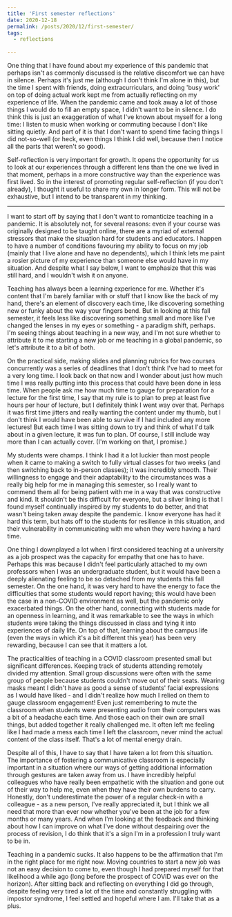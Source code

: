 ```yaml
---
title: 'First semester reflections'
date: 2020-12-18
permalink: /posts/2020/12/first-semester/
tags:
  - reflections
  
---
```


One thing that I have found about my experience of this pandemic that perhaps isn't as commonly discussed is the relative discomfort we can have in silence. Perhaps it's just me (although I don't think I'm alone in this), but the time I spent with friends, doing extracurriculars, and doing 'busy work' on top of doing actual work kept me from actually reflecting on my experience of life. When the pandemic came and took away a lot of those things I would do to fill an empty space, I didn't want to be in silence. I do think this is just an exaggeration of what I've known about myself for a long time: I listen to music when working or commuting because I don't like sitting quietly. And part of it is that I don't want to spend time facing things I did not-so-well (or heck, even things I think I did well, because then I notice all the parts that weren't so good).

Self-reflection is very important for growth. It opens the opportunity for us to look at our experiences through a different lens than the one we lived in that moment, perhaps in a more constructive way than the experience was first lived. So in the interest of promoting regular self-reflection (if you don't already), I thought it useful to share my own in longer form. This will not be exhaustive, but I intend to be transparent in my thinking.

-------

I want to start off by saying that I don't want to romanticize teaching in a pandemic. It is absolutely not, for several reasons: even if your course was originally designed to be taught online, there are a myriad of external stressors that  make the situation hard for students and educators. I happen to have a number of conditions favouring my ability to focus on my job (mainly that I live alone and have no dependents), which I think lets me paint a rosier picture of my experience than someone else would have in my situation. And despite what I say below, I want to emphasize that this was still hard, and I wouldn't wish it on anyone.

Teaching has always been a learning experience for me. Whether it's content that I'm barely familiar with or stuff that I know like the back of my hand, there's an element of discovery each time, like discovering something new or funky about the way your fingers bend. But in looking at this fall semester, it feels less like discovering something small and more like I've changed the lenses in my eyes or something - a paradigm shift, perhaps. I'm seeing things about teaching in a new way, and I'm not sure whether to attribute it to me starting a new job or me teaching in a global pandemic, so let's attribute it to a bit of both.

On the practical side, making slides and planning rubrics for two courses concurrently was a series of deadlines that I don't think I've had to meet for a very long time. I look back on that now and I wonder about just how much time I was really putting into this process that could have been done in less time. When people ask me how much time to gauge for preparation for a lecture for the first time, I say that my rule is to plan to prep at least five hours per hour of lecture, but I definitely think I went way over that. Perhaps it was first time jitters and really wanting the content under my thumb, but I don't think I would have been able to survive if I had included any more lectures! But each time I was sitting down to try and think of what I'd talk about in a given lecture, it was fun to plan. Of course, I still include way more than I can actually cover. (I'm working on that, I promise.)

My students were champs. I think I had it a lot luckier than most people when it came to making a switch to fully virtual classes for two weeks (and then switching back to in-person classes); it was incredibly smooth. Their willingness to engage and their adaptability to the circumstances was a really big help for me in managing this semester, so I really want to commend them all for being patient with me in a way that was constructive and kind. It shouldn't be this difficult for everyone, but a silver lining is that I found myself continually inspired by my students to do better, and that wasn't being taken away despite the pandemic. I know everyone has had it hard this term, but hats off to the students for resilience in this situation, and their vulnerability in communicating with me when they were having a hard time.

One thing I downplayed a lot when I first considered teaching at a university as a job prospect was the capacity for empathy that one has to have. Perhaps this was because I didn't feel particularly attached to my own professors when I was an undergraduate student, but it would have been a deeply alienating feeling to be so detached from my students this fall semester. On the one hand, it was very hard to have the energy to face the difficulties that some students would report having; this would have been the case in a non-COVID environment as well, but the pandemic only exacerbated things. On the other hand, connecting with students made for an openness in learning, and it was remarkable to see the ways in which students were taking the things discussed in class and tying it into experiences of daily life. On top of that, learning about the campus life (even the ways in which it's a bit different this year) has been very rewarding, because I can see that it matters a lot.

The practicalities of teaching in a COVID classroom presented small but significant differences. Keeping track of students attending remotely divided my attention. Small group discussions were often with the same group of people because students couldn't move out of their seats. Wearing masks meant I didn't have as good a sense of students' facial expressions as I would have liked - and I didn't realize how much I relied on them to gauge classroom engagement! Even just remembering to mute the classroom when students were presenting audio from their computers was a bit of a headache each time. And those each on their own are small things, but added together it really challenged me. It often left me feeling like I had made a mess each time I left the classroom, never mind the actual content of the class itself. That's a lot of mental energy drain.

Despite all of this, I have to say that I have taken a lot from this situation. The importance of fostering a communicative classroom is especially important in a situation where our ways of getting additional information through gestures are taken away from us. I have incredibly helpful colleagues who have really been empathetic with the situation and gone out of their way to help me, even when they have their own burdens to carry. Honestly, don't underestimate the power of a regular check-in with a colleague - as a new person, I've really appreciated it, but I think we all need that more than ever now whether you've been at the job for a few months or many years. And when I'm looking at the feedback and thinking about how I can improve on what I've done without despairing over the process of revision, I do think that it's a sign I'm in a profession I truly want to be in.

Teaching in a pandemic sucks. It also happens to be the affirmation that I'm in the right place for me right now. Moving countries to start a new job was not an easy decision to come to, even though I had prepared myself for that likelihood a while ago (long before the prospect of COVID was ever on the horizon). After sitting back and reflecting on everything I did go through, despite feeling very tired a lot of the time and constantly struggling with impostor syndrome, I feel settled and hopeful where I am. I'll take that as a plus.
